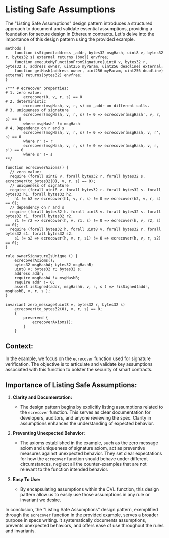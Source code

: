 # Listing Safe Assumptions

The "Listing Safe Assumptions" design pattern introduces a structured approach to document and validate essential assumptions, providing a foundation for secure design in Ethereum contracts. Let's delve into the importance of this design pattern using the provided example.


```cvl
methods {
    function isSigned(address _addr, bytes32 msgHash, uint8 v, bytes32 r, bytes32 s) external returns (bool) envfree;
    function executeMyFunctionFromSignature(uint8 v, bytes32 r, bytes32 s, address owner, uint256 myParam, uint256 deadline) external;
    function getHash(address owner, uint256 myParam, uint256 deadline) external returns(bytes32) envfree;
}

/*** # ecrecover properties:
# 1. zero value:
        ecrecover(0, v, r, s) == 0
# 2. deterministic 
        ecrecover(msgHash, v, r, s) == _addr on different calls.  
# 3. uniqueness of signature
        ecrecover(msgHash, v, r, s) != 0 => ecrecover(msgHash', v, r, s) == 0
        where msgHash' != msgHash
# 4. Dependency on r and s
        ecrecover(msgHash, v, r, s) != 0 => ecrecover(msgHash, v, r', s) == 0
        where r' != r
        ecrecover(msgHash, v, r, s) != 0 => ecrecover(msgHash, v, r, s') == 0
        where s' != s
**/

function ecrecoverAxioms() {
  // zero value:
  require (forall uint8 v. forall bytes32 r. forall bytes32 s. ecrecover(to_bytes32(0), v, r, s) == 0);
  // uniqueness of signature
  require (forall uint8 v. forall bytes32 r. forall bytes32 s. forall bytes32 h1. forall bytes32 h2.
    h1 != h2 => ecrecover(h1, v, r, s) != 0 => ecrecover(h2, v, r, s) == 0);
  // dependency on r and s
  require (forall bytes32 h. forall uint8 v. forall bytes32 s. forall bytes32 r1. forall bytes32 r2.
    r1 != r2 => ecrecover(h, v, r1, s) != 0 => ecrecover(h, v, r2, s) == 0);
  require (forall bytes32 h. forall uint8 v. forall bytes32 r. forall bytes32 s1. forall bytes32 s2.
    s1 != s2 => ecrecover(h, v, r, s1) != 0 => ecrecover(h, v, r, s2) == 0);
}

rule ownerSignatureIsUnique () {
    ecrecoverAxioms();
    bytes32 msgHashA; bytes32 msgHashB;
    uint8 v; bytes32 r; bytes32 s; 
    address addr; 
    require msgHashA != msgHashB; 
    require addr != 0;
    assert isSigned(addr, msgHashA, v, r, s ) => !isSigned(addr, msgHashB, v, r, s );
}

invariant zero_message(uint8 v, bytes32 r, bytes32 s)
    ecrecover(to_bytes32(0), v, r, s) == 0;
    { 
        preserved {
            ecrecoverAxioms();
        }
    } 
```

## Context:

In the example, we focus on the `ecrecover` function used for signature verification. The objective is to articulate and validate key assumptions associated with this function to bolster the security of smart contracts.

## Importance of Listing Safe Assumptions:

1. **Clarity and Documentation:**
   - The design pattern begins by explicitly listing assumptions related to the `ecrecover` function. This serves as clear documentation for developers, auditors, and anyone reviewing the spec. Clarity in assumptions enhances the understanding of expected behavior.

2. **Preventing Unexpected Behavior:**
   - The axioms established in the example, such as the zero message axiom and uniqueness of signature axiom, act as preventive measures against unexpected behavior. They set clear expectations for how the `ecrecover` function should behave under different circumstances, neglect all the counter-examples that are not relevant to the function intended behavior.

3. **Easy To Use:**
   - By encapsulating assumptions within the CVL function, this design pattern allow us to easily use those assumptions in any rule or invariant we desire.

In conclusion, the "Listing Safe Assumptions" design pattern, exemplified through the `ecrecover` function in the provided example, 
serves a broader purpose in specs writing. It systematically documents assumptions, prevents unexpected behaviors, 
and offers ease of use throughout the rules and invariants.